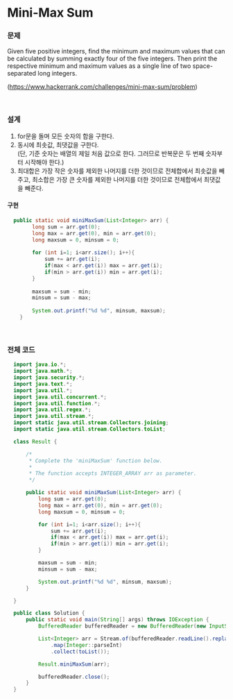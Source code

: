 Mini-Max Sum
==============


### 문제

Given five positive integers, find the minimum and maximum values that can be calculated by summing exactly four of the five integers. 
Then print the respective minimum and maximum values as a single line of two space-separated long integers.

(https://www.hackerrank.com/challenges/mini-max-sum/problem)



<br/>

### 설계
1. for문을 돌며 모든 숫자의 합을 구한다.
2. 동시에 최솟값, 최댓값을 구한다. <br/>
   (단, 기준 숫자는 배열의 제일 처음 값으로 한다. 그러므로 반복문은 두 번째 숫자부터 시작해야 한다.)
3. 최대합은 가장 작은 숫자를 제외한 나머지를 더한 것이므로 전체합에서 최솟값을 빼주고, 최소합은 가장 큰 숫자를 제외한 나머지를 더한 것이므로 전체합에서 최댓값을 빼준다.

#### 구현

```java
  public static void miniMaxSum(List<Integer> arr) {
        long sum = arr.get(0);
        long max = arr.get(0), min = arr.get(0);
        long maxsum = 0, minsum = 0;
        
        for (int i=1; i<arr.size(); i++){
            sum += arr.get(i);
            if(max < arr.get(i)) max = arr.get(i);
            if(min > arr.get(i)) min = arr.get(i);
        }
        
        maxsum = sum - min;
        minsum = sum - max;
        
        System.out.printf("%d %d", minsum, maxsum);
    }
```

<br/>

### 전체 코드
```java
  import java.io.*;
  import java.math.*;
  import java.security.*;
  import java.text.*;
  import java.util.*;
  import java.util.concurrent.*;
  import java.util.function.*;
  import java.util.regex.*;
  import java.util.stream.*;
  import static java.util.stream.Collectors.joining;
  import static java.util.stream.Collectors.toList;

  class Result {

      /*
       * Complete the 'miniMaxSum' function below.
       *
       * The function accepts INTEGER_ARRAY arr as parameter.
       */

      public static void miniMaxSum(List<Integer> arr) {
          long sum = arr.get(0);
          long max = arr.get(0), min = arr.get(0);
          long maxsum = 0, minsum = 0;

          for (int i=1; i<arr.size(); i++){
              sum += arr.get(i);
              if(max < arr.get(i)) max = arr.get(i);
              if(min > arr.get(i)) min = arr.get(i);
          }

          maxsum = sum - min;
          minsum = sum - max;

          System.out.printf("%d %d", minsum, maxsum);
      }

  }

  public class Solution {
      public static void main(String[] args) throws IOException {
          BufferedReader bufferedReader = new BufferedReader(new InputStreamReader(System.in));

          List<Integer> arr = Stream.of(bufferedReader.readLine().replaceAll("\\s+$", "").split(" "))
              .map(Integer::parseInt)
              .collect(toList());

          Result.miniMaxSum(arr);

          bufferedReader.close();
      }
  }

```
